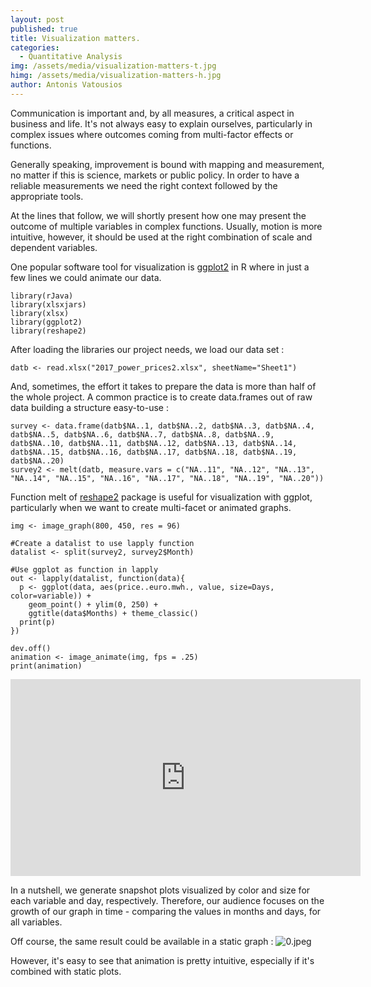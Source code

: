 ```yaml
---
layout: post
published: true
title: Visualization matters.
categories:
  - Quantitative Analysis
img: /assets/media/visualization-matters-t.jpg
himg: /assets/media/visualization-matters-h.jpg
author: Antonis Vatousios
---
```

Communication is important and, by all measures, a critical aspect in business and life. It's not always easy to explain ourselves, particularly in complex issues where outcomes coming from multi-factor effects or functions.

Generally speaking, improvement is bound with mapping and measurement, no matter if this is science, markets or public policy. In order to have a reliable measurements we need the right context followed by the appropriate tools.

At the lines that follow, we will shortly present how one may present the outcome of multiple variables in complex functions. Usually, motion is more intuitive, however, it should be used at the right combination of scale and dependent variables.

One popular software tool for visualization is [ggplot2](http://ggplot2.org/) in R where in just a few lines we could animate our data.

	library(rJava)
	library(xlsxjars)
	library(xlsx)
	library(ggplot2)
	library(reshape2)

After loading the libraries our project needs, we load our data set :

	datb <- read.xlsx("2017_power_prices2.xlsx", sheetName="Sheet1")

And, sometimes, the effort it takes to prepare the data is more than half of the whole project. A common practice is to create data.frames out of raw data building a structure easy-to-use :

	survey <- data.frame(datb$NA..1, datb$NA..2, datb$NA..3, datb$NA..4, datb$NA..5, datb$NA..6, datb$NA..7, datb$NA..8, datb$NA..9, datb$NA..10, datb$NA..11, datb$NA..12, datb$NA..13, datb$NA..14, datb$NA..15, datb$NA..16, datb$NA..17, datb$NA..18, datb$NA..19, datb$NA..20)
	survey2 <- melt(datb, measure.vars = c("NA..11", "NA..12", "NA..13", "NA..14", "NA..15", "NA..16", "NA..17", "NA..18", "NA..19", "NA..20"))

Function melt of [reshape2](http://seananderson.ca/2013/10/19/reshape.html) package is useful for visualization with ggplot, particularly when we want to create multi-facet or animated graphs.

	img <- image_graph(800, 450, res = 96)

	#Create a datalist to use lapply function
	datalist <- split(survey2, survey2$Month)

	#Use ggplot as function in lapply
	out <- lapply(datalist, function(data){
  	  p <- ggplot(data, aes(price..euro.mwh., value, size=Days, color=variable)) +
        geom_point() + ylim(0, 250) + 
        ggtitle(data$Months) + theme_classic()
      print(p)
	})

	dev.off()
	animation <- image_animate(img, fps = .25)
	print(animation)

<iframe width="560" height="315" src="https://www.youtube-nocookie.com/embed/GRnVnCiFumM?rel=0" frameborder="0" allow="autoplay; encrypted-media" allowfullscreen></iframe>

In a nutshell, we generate snapshot plots visualized by color and size for each variable and day, respectively. Therefore, our audience focuses on the growth of our graph in time - comparing the values in months and days, for all variables.

Off course, the same result could be available in a static graph :
![0.jpeg]({{site.baseurl}}/assets/media/0.jpeg)

However, it's easy to see that animation is pretty intuitive, especially if it's combined with static plots.
